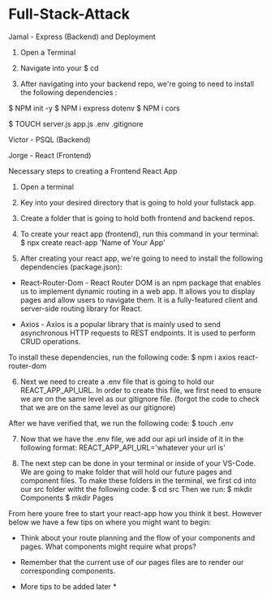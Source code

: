 # Full-Stack-Attack
Jamal - Express (Backend) and Deployment 

1) Open a Terminal

2) Navigate into your 
$ cd 

3) After navigating into your backend repo, we're going to need to install the following dependencies :

$ NPM init -y 
$ NPM i express dotenv
$ NPM i cors



$ TOUCH server.js app.js .env .gitignore










Victor - PSQL (Backend) 











Jorge - React (Frontend)

Necessary steps to creating a Frontend React App 

1) Open a terminal

2) Key into your desired directory that is going to hold your fullstack app.

3) Create a folder that is going to hold both frontend and backend repos. 

4) To create your react app (frontend), run this command in your terminal: 
 $ npx create react-app 'Name of Your App' 

5) After creating your react app, we're going to need to install the following dependencies (package.json): 

 * React-Router-Dom - React Router DOM is an npm package that enables us to implement dynamic routing in a web app. It allows you to display pages and allow users to navigate them. It is a fully-featured client and server-side routing library for React.

 * Axios - Axios is a popular library that is mainly used to send asynchronous HTTP requests to REST endpoints. It is used to perform CRUD operations.

To install these dependencies, run the following code: 
 $ npm i axios react-router-dom

6) Next we need to create a .env file that is going to hold our REACT_APP_API_URL. In order to create this file, we first need to ensure we are on the same level as our gitignore file. 
(forgot the code to check that we are on the same level as our gitignore)

After we have verified that, we run the following code: 
 $ touch .env

7) Now that we have the .env file, we add our api url inside of it in the following format: 
  REACT_APP_API_URL='whatever your url is'

8) The next step can be done in your terminal or inside of your VS-Code. We are going to make folder that will hold our future pages and component files. To make these folders in the terminal, we first cd into our src folder witht the following code: 
 $ cd src
Then we run: 
 $ mkdir Components
 $ mkdir Pages

From here youre free to start your react-app how you think it best. However below we have a few tips on where you might want to begin: 

* Think about your route planning and the flow of your components and pages. What components might require what props?

* Remember that the current use of our pages files are to render our corresponding components. 

* More tips to be added later *
